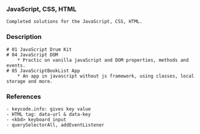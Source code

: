 ### JavaScript, CSS, HTML
    Completed solutions for the JavaScript, CSS, HTML.
 
 ### Description
    # 01 JavaScript Drum Kit
	# 04 JavaScript DOM
		* Practic on vanilla javaScript and DOM properties, methods and events.
	# 05 JavaScriptBookList App
	    * An app in javascript without js framework, using classes, local storage and more.

### References
	- keycode.info: gives key value
	- HTML tag: data-url & data-key
	- <kbd> keyboard input
	- querySelectorAll, addEventListener